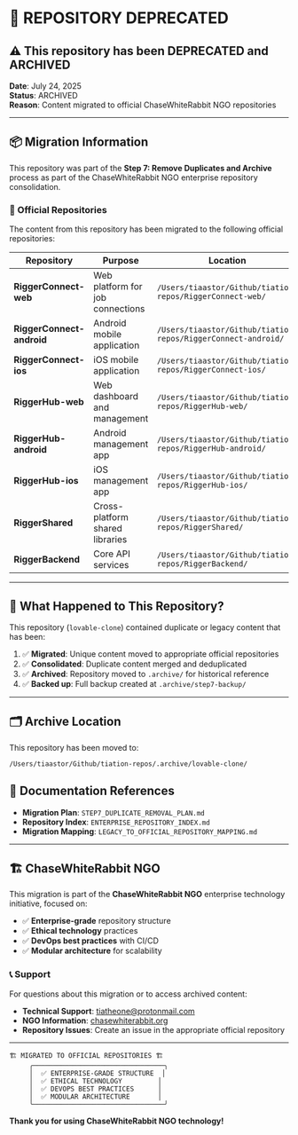 # 🚨 REPOSITORY DEPRECATED

## ⚠️ This repository has been DEPRECATED and ARCHIVED

**Date**: July 24, 2025  
**Status**: ARCHIVED  
**Reason**: Content migrated to official ChaseWhiteRabbit NGO repositories

---

## 📦 Migration Information

This repository was part of the **Step 7: Remove Duplicates and Archive** process as part of the ChaseWhiteRabbit NGO enterprise repository consolidation.

### 🎯 Official Repositories

The content from this repository has been migrated to the following official repositories:

| Repository | Purpose | Location |
|------------|---------|----------|
| **RiggerConnect-web** | Web platform for job connections | `/Users/tiaastor/Github/tiation-repos/RiggerConnect-web/` |
| **RiggerConnect-android** | Android mobile application | `/Users/tiaastor/Github/tiation-repos/RiggerConnect-android/` |
| **RiggerConnect-ios** | iOS mobile application | `/Users/tiaastor/Github/tiation-repos/RiggerConnect-ios/` |
| **RiggerHub-web** | Web dashboard and management | `/Users/tiaastor/Github/tiation-repos/RiggerHub-web/` |
| **RiggerHub-android** | Android management app | `/Users/tiaastor/Github/tiation-repos/RiggerHub-android/` |
| **RiggerHub-ios** | iOS management app | `/Users/tiaastor/Github/tiation-repos/RiggerHub-ios/` |
| **RiggerShared** | Cross-platform shared libraries | `/Users/tiaastor/Github/tiation-repos/RiggerShared/` |
| **RiggerBackend** | Core API services | `/Users/tiaastor/Github/tiation-repos/RiggerBackend/` |

---

## 🔄 What Happened to This Repository?

This repository (`lovable-clone`) contained duplicate or legacy content that has been:

1. ✅ **Migrated**: Unique content moved to appropriate official repositories
2. ✅ **Consolidated**: Duplicate content merged and deduplicated
3. ✅ **Archived**: Repository moved to `.archive/` for historical reference
4. ✅ **Backed up**: Full backup created at `.archive/step7-backup/`

---

## 🗂️ Archive Location

This repository has been moved to:
```
/Users/tiaastor/Github/tiation-repos/.archive/lovable-clone/
```

## 📄 Documentation References

- **Migration Plan**: `STEP7_DUPLICATE_REMOVAL_PLAN.md`
- **Repository Index**: `ENTERPRISE_REPOSITORY_INDEX.md`
- **Migration Mapping**: `LEGACY_TO_OFFICIAL_REPOSITORY_MAPPING.md`

---

## 🏗️ ChaseWhiteRabbit NGO

This migration is part of the **ChaseWhiteRabbit NGO** enterprise technology initiative, focused on:

- ✅ **Enterprise-grade** repository structure
- ✅ **Ethical technology** practices
- ✅ **DevOps best practices** with CI/CD
- ✅ **Modular architecture** for scalability

### 📞 Support

For questions about this migration or to access archived content:

- **Technical Support**: tiatheone@protonmail.com
- **NGO Information**: [chasewhiterabbit.org](https://chasewhiterabbit.org)
- **Repository Issues**: Create an issue in the appropriate official repository

---

```ascii
🏗️ MIGRATED TO OFFICIAL REPOSITORIES 🏗️
     ╭─────────────────────────────────╮
     │  ✅ ENTERPRISE-GRADE STRUCTURE  │
     │  ✅ ETHICAL TECHNOLOGY         │
     │  ✅ DEVOPS BEST PRACTICES      │
     │  ✅ MODULAR ARCHITECTURE       │
     ╰─────────────────────────────────╯
```

**Thank you for using ChaseWhiteRabbit NGO technology!**
